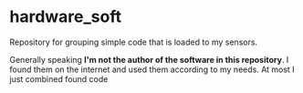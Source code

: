 # hardware_soft
Repository for grouping simple code that is loaded to my sensors.


Generally speaking **I'm not the author of the software in this repository**. I found them on the internet and used them according to my needs. At most I just combined found code
